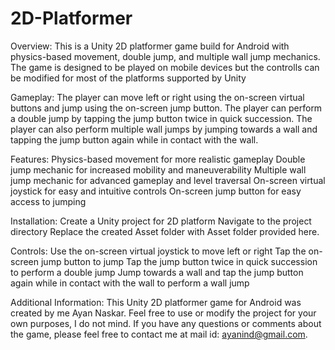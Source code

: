 # 2D-Platformer
Overview:
This is a Unity 2D platformer game build for  Android with physics-based movement, double jump, and multiple wall jump mechanics. 
The game is designed to be played on mobile devices but the controlls can be modified for most of the platforms supported by Unity

Gameplay:
The player can move left or right using the on-screen virtual buttons and jump using the on-screen jump button. 
The player can perform a double jump by tapping the jump button twice in quick succession. 
The player can also perform multiple wall jumps by jumping towards a wall and tapping the jump button again while in contact with the wall.

Features:
Physics-based movement for more realistic gameplay
Double jump mechanic for increased mobility and maneuverability
Multiple wall jump mechanic for advanced gameplay and level traversal
On-screen virtual joystick for easy and intuitive controls
On-screen jump button for easy access to jumping

Installation:
Create a Unity project for 2D platform 
Navigate to the project directory
Replace the created Asset folder with Asset folder provided here.

Controls:
Use the on-screen virtual joystick to move left or right
Tap the on-screen jump button to jump
Tap the jump button twice in quick succession to perform a double jump
Jump towards a wall and tap the jump button again while in contact with the wall to perform a wall jump

Additional Information:
This Unity 2D platformer game for Android was created by me Ayan Naskar. 
Feel free to use or modify the project for your own purposes, I do not mind. 
If you have any questions or comments about the game, please feel free to contact me at mail id: ayanind@gmail.com.
